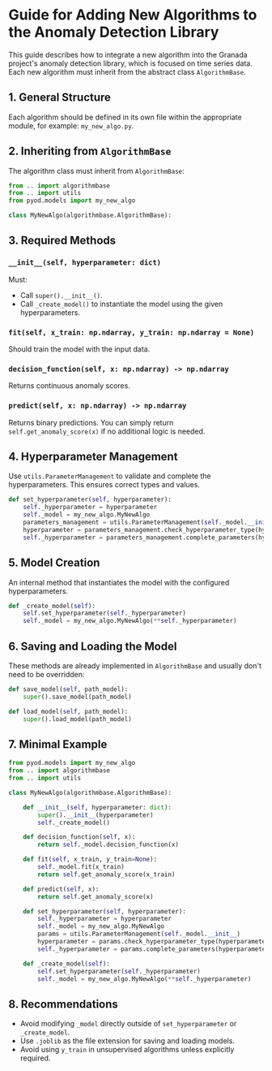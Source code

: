 # Guide for Adding New Algorithms to the Anomaly Detection Library

This guide describes how to integrate a new algorithm into the Granada project's anomaly detection library, which is focused on time series data. Each new algorithm must inherit from the abstract class `AlgorithmBase`.

## 1. General Structure

Each algorithm should be defined in its own file within the appropriate module, for example: `my_new_algo.py`.

## 2. Inheriting from `AlgorithmBase`

The algorithm class must inherit from `AlgorithmBase`:

```python
from .. import algorithmbase
from .. import utils
from pyod.models import my_new_algo

class MyNewAlgo(algorithmbase.AlgorithmBase):
```

## 3. Required Methods

### `__init__(self, hyperparameter: dict)`

Must:

- Call `super().__init__()`.
- Call `_create_model()` to instantiate the model using the given hyperparameters.

### `fit(self, x_train: np.ndarray, y_train: np.ndarray = None)`

Should train the model with the input data.

### `decision_function(self, x: np.ndarray) -> np.ndarray`

Returns continuous anomaly scores.

### `predict(self, x: np.ndarray) -> np.ndarray`

Returns binary predictions. You can simply return `self.get_anomaly_score(x)` if no additional logic is needed.

## 4. Hyperparameter Management

Use `utils.ParameterManagement` to validate and complete the hyperparameters. This ensures correct types and values.

```python
def set_hyperparameter(self, hyperparameter):
    self._hyperparameter = hyperparameter
    self._model = my_new_algo.MyNewAlgo
    parameters_management = utils.ParameterManagement(self._model.__init__)
    hyperparameter = parameters_management.check_hyperparameter_type(hyperparameter)
    self._hyperparameter = parameters_management.complete_parameters(hyperparameter)
```

## 5. Model Creation

An internal method that instantiates the model with the configured hyperparameters.

```python
def _create_model(self):
    self.set_hyperparameter(self._hyperparameter)
    self._model = my_new_algo.MyNewAlgo(**self._hyperparameter)
```

## 6. Saving and Loading the Model

These methods are already implemented in `AlgorithmBase` and usually don't need to be overridden:

```python
def save_model(self, path_model):
    super().save_model(path_model)

def load_model(self, path_model):
    super().load_model(path_model)
```

## 7. Minimal Example

```python
from pyod.models import my_new_algo
from .. import algorithmbase
from .. import utils

class MyNewAlgo(algorithmbase.AlgorithmBase):

    def __init__(self, hyperparameter: dict):
        super().__init__(hyperparameter)
        self._create_model()

    def decision_function(self, x):
        return self._model.decision_function(x)

    def fit(self, x_train, y_train=None):
        self._model.fit(x_train)
        return self.get_anomaly_score(x_train)

    def predict(self, x):
        return self.get_anomaly_score(x)

    def set_hyperparameter(self, hyperparameter):
        self._hyperparameter = hyperparameter
        self._model = my_new_algo.MyNewAlgo
        params = utils.ParameterManagement(self._model.__init__)
        hyperparameter = params.check_hyperparameter_type(hyperparameter)
        self._hyperparameter = params.complete_parameters(hyperparameter)

    def _create_model(self):
        self.set_hyperparameter(self._hyperparameter)
        self._model = my_new_algo.MyNewAlgo(**self._hyperparameter)
```

## 8. Recommendations

- Avoid modifying `_model` directly outside of `set_hyperparameter` or `_create_model`.
- Use `.joblib` as the file extension for saving and loading models.
- Avoid using `y_train` in unsupervised algorithms unless explicitly required.